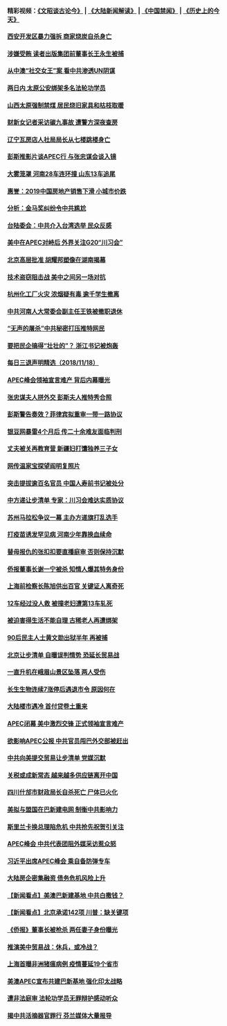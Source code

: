 #### 精彩视频：[《文昭谈古论今》](https://github.com/gfw-breaker/wenzhao/blob/master/README.md?t=11191531) | [《大陆新闻解读》](https://github.com/gfw-breaker/ntdtv-comedy/blob/master/README.md?t=11191531) | [《中国禁闻》](https://github.com/gfw-breaker/ntdtv-news/blob/master/README.md?t=11191531) | [《历史上的今天》](https://github.com/gfw-breaker/today-in-history/blob/master/README.md?t=11191531) 

#### [西安开发区暴力强拆 商家烧炭自杀身亡](../pages/nsc413/n10861457.md?t=11191531) 


#### [涉嫌受贿 读者出版集团前董事长王永生被捕](../pages/nsc413/n10861779.md?t=11191531) 

#### [从中澳“社交女王”案 看中共渗透UN阴谋](../pages/nsc413/n10860190.md?t=11191531) 

#### [两日内 太原公安绑架多名法轮功学员](../pages/nsc413/n10859586.md?t=11191531) 

#### [山西太原强制禁煤 居民烧旧家具和枯枝取暖](../pages/nsc413/n10861478.md?t=11191531) 

#### [财新女记者采访碳九事故 遭警方深夜查房](../pages/nsc413/n10861645.md?t=11191531) 

#### [辽宁瓦房店人社局局长从七楼跳楼身亡](../pages/nsc413/n10861512.md?t=11191531) 

#### [彭斯推影片谈APEC行 与张忠谋会谈入镜](../pages/nsc413/n10861420.md?t=11191531) 

#### [大雾笼罩 河南28车连环撞 山东13车追尾](../pages/nsc413/n10861047.md?t=11191531) 

#### [惠誉：2019中国房地产销售下滑 小城市价跌](../pages/nsc413/n10861361.md?t=11191531) 

#### [分析：金马奖纠纷令中共尴尬](../pages/nsc413/n10861140.md?t=11191531) 

#### [台陆委会：中共介入台湾选举 民众反感](../pages/nsc413/n10860769.md?t=11191531) 

#### [美中在APEC对峙后 外界关注G20“川习会”](../pages/nsc413/n10861219.md?t=11191531) 

#### [北京高层批准 胡耀邦塑像在湖南揭幕](../pages/nsc413/n10860985.md?t=11191531) 

#### [技术盗窃阻击战 美中之间另一场对抗](../pages/nsc413/n10860691.md?t=11191531) 

#### [杭州化工厂火灾 浓烟疑有毒 逾千学生撤离](../pages/nsc413/n10860904.md?t=11191531) 

#### [中共河南人大常委会副主任王铁被撤职退休](../pages/nsc413/n10860665.md?t=11191531) 

#### [“无声的屠杀”中共秘密打压推特网民](../pages/nsc413/n10860170.md?t=11191531) 

#### [要把民企搞得“壮壮的”？ 浙江书记被炮轰](../pages/nsc413/n10860814.md?t=11191531) 

#### [每日三退声明精选（2018/11/18）](../pages/nsc413/n10860710.md?t=11191531) 

#### [APEC峰会领袖宣言难产 背后内幕曝光](../pages/nsc413/n10860353.md?t=11191531) 

#### [张忠谋夫人拼外交 彭斯夫人推特秀合照](../pages/nsc413/n10860438.md?t=11191531) 

#### [彭斯警告奏效？菲律宾拟重审一带一路协议](../pages/nsc413/n10859795.md?t=11191531) 

#### [银豆网暴雷4个月后 传二十余难友面临判刑](../pages/nsc413/n10860094.md?t=11191531) 

#### [丈夫被关再教育营 新疆妇打馕独养三子女](../pages/nsc413/n10860145.md?t=11191531) 

#### [网传温家宝探望阎明复照片](../pages/nsc413/n10860218.md?t=11191531) 

#### [突击提拔逾百名官员 中国人寿前书记被处分](../pages/nsc413/n10860026.md?t=11191531) 

#### [中方递让步清单 专家：川习会难达实质协议](../pages/nsc413/n10860050.md?t=11191531) 

#### [苏州马拉松争议一幕 主办方递旗打乱选手](../pages/nsc413/n10860027.md?t=11191531) 

#### [打疫苗诱发罕见病 河南少年靠换血续命](../pages/nsc413/n10860046.md?t=11191531) 

#### [替母报仇的张扣扣要直播庭审 否则保持沉默](../pages/nsc413/n10859742.md?t=11191531) 

#### [侨报董事长谢一宁被杀 知情人爆其特务身份](../pages/nsc413/n10859953.md?t=11191531) 

#### [上海前检察长陈旭供出百官 关键证人离奇死](../pages/nsc413/n10859981.md?t=11191531) 

#### [12车经过没人救 被撞老妇遭第13车轧死](../pages/nsc413/n10859745.md?t=11191531) 

#### [被迫害得生活不能自理 古稀老人再遭绑架](../pages/nsc413/n10859788.md?t=11191531) 

#### [90后民主人士黄文勋出狱半年 再被捕](../pages/nsc413/n10859496.md?t=11191531) 

#### [北京让步清单 自曝误判情势 恐延长贸易战](../pages/nsc413/n10859763.md?t=11191531) 

#### [一直升机在峨眉山景区坠落 两人受伤](../pages/nsc413/n10859714.md?t=11191531) 

#### [长生生物连续7涨停后遇退市令 原因何在](../pages/nsc413/n10859706.md?t=11191531) 

#### [大陆楼市遇冷 首付贷卷土重来](../pages/nsc413/n10859521.md?t=11191531) 


#### [APEC闭幕 美中激烈交锋 正式领袖宣言难产](../pages/nsc413/n10859544.md?t=11191531) 

#### [欲影响APEC公报 中共官员闯巴外交部被赶出](../pages/nsc413/n10858990.md?t=11191531) 

#### [中共向美提交贸易让步清单 党媒沉默](../pages/nsc413/n10859041.md?t=11191531) 

#### [关税或成新常态 越来越多供应链离开中国](../pages/nsc413/n10858991.md?t=11191531) 

#### [四川什邡市财政局长自杀死亡 尸体已火化](../pages/nsc413/n10858923.md?t=11191531) 

#### [美拟与盟国在巴新建电网 制衡中共影响力](../pages/nsc413/n10859057.md?t=11191531) 

#### [斯里兰卡换总理陷危机 中共抢先祝贺引关注](../pages/nsc413/n10858860.md?t=11191531) 

#### [APEC峰会 中共代表团阻外媒采访惹众怒](../pages/nsc413/n10858859.md?t=11191531) 

#### [习近平出席APEC峰会 乘自备防弹专车](../pages/nsc413/n10858797.md?t=11191531) 

#### [大陆房企密集融资 债务危机风险上升](../pages/nsc413/n10858715.md?t=11191531) 

#### [【新闻看点】美澳巴新建基地 中共白撒钱？](../pages/nsc413/n10858636.md?t=11191531) 

#### [【新闻看点】北京承诺142项 川普：缺关键项](../pages/nsc413/n10858513.md?t=11191531) 

#### [《侨报》董事长被枪杀 两任妻子身份曝光](../pages/nsc413/n10858514.md?t=11191531) 

#### [推演美中贸易战：休兵，或冷战？](../pages/nsc413/n10857508.md?t=11191531) 

#### [上海首曝非洲猪瘟病例 疫情蔓延19个省市](../pages/nsc413/n10858413.md?t=11191531) 

#### [美澳APEC宣布共建巴新基地 强化印太战略](../pages/nsc413/n10858209.md?t=11191531) 

#### [遭非法庭审 法轮功学员无罪辩护感动听众](../pages/nsc413/n10854607.md?t=11191531) 

#### [揭中共活摘器官罪行 芬兰媒体大量报导](../pages/nsc413/n10856688.md?t=11191531) 

